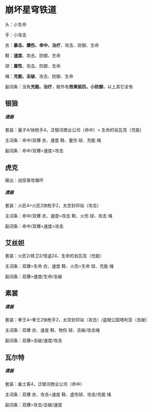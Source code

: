 # 崩坏星穹铁道

头：小生命

手：小攻击

衣：**暴击、爆伤、命中、治疗**、攻击、防御、生命

鞋：**速度**、攻击、防御、生命

球：**属性**、攻击、防御、生命

绳：**充能、击破**、攻击、防御、生命

副词条：没有**充能、治疗**，额外有**效果抵抗、小防御**，以上其它全有



## 银狼

##### 遗器

套装：量子4/快枪手4，泛银河商业公司（命中）> 生命的翁瓦克（充能）

主词条：命中/双爆 衣、速度 鞋、量伤 球、充能 绳

副词条：命中/双爆>速度>攻击



## 虎克

输出：战技普攻循环

##### 遗器

套装：火匠4>火匠2快枪手2，太空封印站（攻击）

主词条：命中/双爆 衣、速度>攻击 鞋、火伤 球、攻击 绳

副词条：命中/双爆>速度>攻击



## 艾丝妲

套装：火匠2/铁卫2/怪盗24，生命的翁瓦克（充能）

主词条：双爆>生命 衣、速度 鞋、火伤>生命 球、充能 绳

副词条：双爆>速度/生命/击破



## 素裳

##### 遗器

套装：拳王4>拳王2快枪手2，太空封印站（攻击）/盗贼公国塔利亚（击破）

主词条：双爆 衣、速度 鞋、物伤 球、击破/攻击绳

副词条：双爆>击破/速度/攻击



## 瓦尔特

##### 遗器

套装：废土客4，泛银河商业公司（命中）

主词条：双爆 衣、攻击>速度 鞋、虚伤球、攻击/充能 绳

副词条：双爆>攻击/击破/速度



